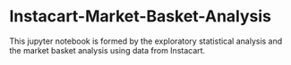 # Instacart-Market-Basket-Analysis
This jupyter notebook is formed by the exploratory statistical analysis and the market basket analysis using data from Instacart.
